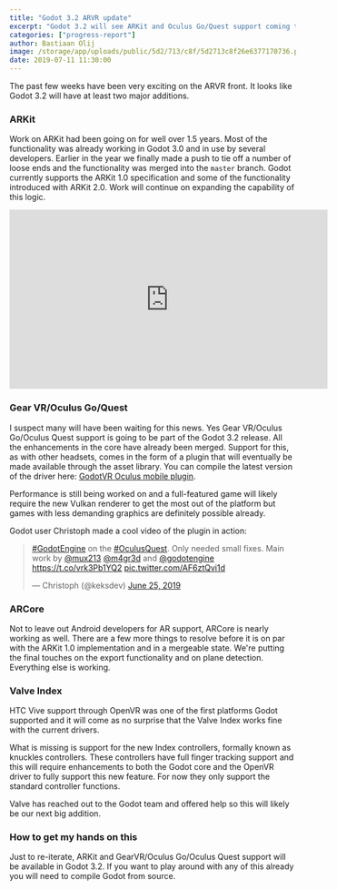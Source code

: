 ```yaml
---
title: "Godot 3.2 ARVR update"
excerpt: "Godot 3.2 will see ARKit and Oculus Go/Quest support coming to Godot. ARCore and Valve Index support is not far behind."
categories: ["progress-report"]
author: Bastiaan Olij
image: /storage/app/uploads/public/5d2/713/c8f/5d2713c8f26e6377170736.png
date: 2019-07-11 11:30:00
---
```


The past few weeks have been very exciting on the ARVR front. It looks like Godot 3.2 will have at least two major additions.

### ARKit

Work on ARKit had been going on for well over 1.5 years. Most of the functionality was already working in Godot 3.0 and in use by several developers. Earlier in the year we finally made a push to tie off a number of loose ends and the functionality was merged into the `master` branch.
Godot currently supports the ARKit 1.0 specification and some of the functionality introduced with ARKit 2.0.
Work will continue on expanding the capability of this logic.

<iframe width="560" height="315" src="https://www.youtube.com/embed/6NEonfH1ME0" frameborder="0" allow="accelerometer; autoplay; encrypted-media; gyroscope; picture-in-picture" allowfullscreen></iframe>


### Gear VR/Oculus Go/Quest

I suspect many will have been waiting for this news. Yes Gear VR/Oculus Go/Oculus Quest support is going to be part of the Godot 3.2 release. All the enhancements in the core have already been merged. Support for this, as with other headsets, comes in the form of a plugin that will eventually be made available through the asset library. You can compile the latest version of the driver here: [GodotVR Oculus mobile plugin](https://github.com/GodotVR/godot_oculus_mobile).

Performance is still being worked on and a full-featured game will likely require the new Vulkan renderer to get the most out of the platform but games with less demanding graphics are definitely possible already.

Godot user Christoph made a cool video of the plugin in action:
<blockquote class="twitter-tweet" data-lang="en"><p lang="en" dir="ltr"><a href="https://twitter.com/hashtag/GodotEngine?src=hash&ref_src=twsrc%5Etfw">#GodotEngine</a> on the <a href="https://twitter.com/hashtag/OculusQuest?src=hash&ref_src=twsrc%5Etfw">#OculusQuest</a>. Only needed small fixes. Main work by <a href="https://twitter.com/mux213?ref_src=twsrc%5Etfw">@mux213</a> <a href="https://twitter.com/m4gr3d?ref_src=twsrc%5Etfw">@m4gr3d</a> and <a href="https://twitter.com/godotengine?ref_src=twsrc%5Etfw">@godotengine</a> <a href="https://t.co/vrk3Pb1YQ2">https://t.co/vrk3Pb1YQ2</a> <a href="https://t.co/AF6ztQvi1d">pic.twitter.com/AF6ztQvi1d</a></p>— Christoph (@keksdev) <a href="https://twitter.com/keksdev/status/1143456911569936384?ref_src=twsrc%5Etfw">June 25, 2019</a></blockquote>
<script async src="https://platform.twitter.com/widgets.js" charset="utf-8"></script>


### ARCore

Not to leave out Android developers for AR support, ARCore is nearly working as well. There are a few more things to resolve before it is on par with the ARKit 1.0 implementation and in a mergeable state. We're putting the final touches on the export functionality and on plane detection. Everything else is working.


### Valve Index

HTC Vive support through OpenVR was one of the first platforms Godot supported and it will come as no surprise that the Valve Index works fine with the current drivers.

What is missing is support for the new Index controllers, formally known as knuckles controllers. These controllers have full finger tracking support and this will require enhancements to both the Godot core and the OpenVR driver to fully support this new feature. For now they only support the standard controller functions. 

Valve has reached out to the Godot team and offered help so this will likely be our next big addition.

### How to get my hands on this

Just to re-iterate, ARKit and GearVR/Oculus Go/Oculus Quest support will be available in Godot 3.2. If you want to play around with any of this already you will need to compile Godot from source.